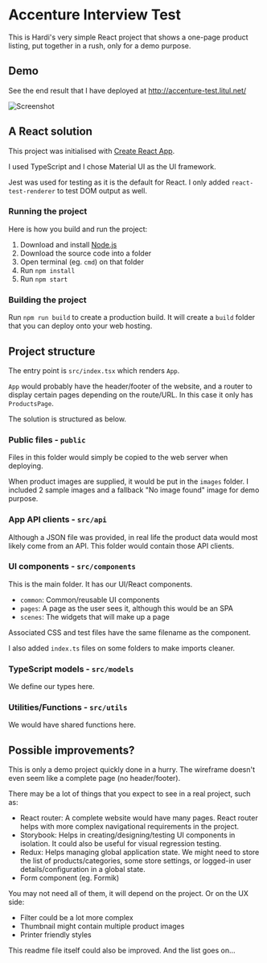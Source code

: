 # Accenture Interview Test

This is Hardi's very simple React project that shows a one-page product listing, put together in a rush, only for a demo purpose.

## Demo

See the end result that I have deployed at http://accenture-test.litul.net/

![Screenshot](http://accenture-test.litul.net/screenshot.jpg)

## A React solution

This project was initialised with [Create React App](https://github.com/facebook/create-react-app).

I used TypeScript and I chose Material UI as the UI framework.

Jest was used for testing as it is the default for React. I only added `react-test-renderer` to test DOM output as well.

### Running the project

Here is how you build and run the project:

1. Download and install [Node.js](https://nodejs.org/en/)
2. Download the source code into a folder
3. Open terminal (eg. `cmd`) on that folder
4. Run `npm install`
5. Run `npm start`

### Building the project

Run `npm run build` to create a production build. It will create a `build` folder that you can deploy onto your web hosting.

## Project structure

The entry point is `src/index.tsx` which renders `App`.

`App` would probably have the header/footer of the website, and a router to display certain pages depending on the route/URL. In this case it only has `ProductsPage`.

The solution is structured as below.

### Public files - `public`

Files in this folder would simply be copied to the web server when deploying.

When product images are supplied, it would be put in the `images` folder. I included 2 sample images and a fallback "No image found" image for demo purpose.

### App API clients - `src/api`

Although a JSON file was provided, in real life the product data would most likely come from an API.
This folder would contain those API clients.

### UI components - `src/components`

This is the main folder. It has our UI/React components.

- `common`: Common/reusable UI components
- `pages`: A page as the user sees it, although this would be an SPA
- `scenes`: The widgets that will make up a page

Associated CSS and test files have the same filename as the component.

I also added `index.ts` files on some folders to make imports cleaner.

### TypeScript models - `src/models`

We define our types here.

### Utilities/Functions - `src/utils`

We would have shared functions here.


## Possible improvements?

This is only a demo project quickly done in a hurry. The wireframe doesn't even seem like a complete page (no header/footer).

There may be a lot of things that you expect to see in a real project, such as:

- React router: A complete website would have many pages. React router helps with more complex navigational requirements in the project.
- Storybook: Helps in creating/designing/testing UI components in isolation. It could also be useful for visual regression testing.
- Redux: Helps managing global application state. We might need to store the list of products/categories, some store settings, or logged-in user details/configuration in a global state.
- Form component (eg. Formik)

You may not need all of them, it will depend on the project. Or on the UX side:

- Filter could be a lot more complex
- Thumbnail might contain multiple product images
- Printer friendly styles

This readme file itself could also be improved. And the list goes on...
